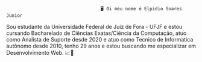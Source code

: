                                        🖥️ Oi meu nome é Elpidio Soares Junior
Sou estudante da Universidade Federal de Juiz de Fora - UFJF e estou cursando Bacharelado de Ciências Exatas/Ciência da Computação, atuo como Analista de Suporte desde 2020 e atuo como Tecnico de Informatica autônomo desde 2010, tenho 29 anos e estou buscando me especializar em Desenvolvimento Web. 📈👋

<!--
**elpidiosjr/elpidiosjr** is a ✨ _special_ ✨ repository because its `README.md` (this file) appears on your GitHub profile.

Here are some ideas to get you started:

- 🔭 I’m currently working on ...
- 🌱 I’m currently learning ...
- 👯 I’m looking to collaborate on ...
- 🤔 I’m looking for help with ...
- 💬 Ask me about ...
- 📫 How to reach me: ...
- 😄 Pronouns: ...
- ⚡ Fun fact: ...
-->
